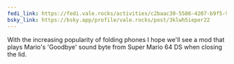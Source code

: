 ```yaml
---
fedi_link: https://fedi.vale.rocks/activities/c2baac30-5586-4207-b9f5-96b1269e495e
bsky_link: https://bsky.app/profile/vale.rocks/post/3klwh5ieper22
---
```


With the increasing popularity of folding phones I hope we'll see a mod that plays Mario's 'Goodbye' sound byte from Super Mario 64 DS when closing the lid.
